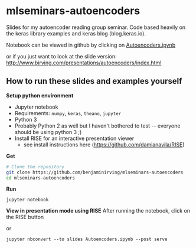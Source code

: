 # mlseminars-autoencoders

Slides for my autoencoder reading group seminar. Code based heavily on the keras library examples and keras blog (blog.keras.io).

Notebook can be viewed in github by clicking on [Autoencoders.ipynb](https://github.com/benjaminirving/mlseminars-autoencoders/blob/master/Autoencoders.ipynb)

or if you just want to look at the slide version:
http://www.birving.com/presentations/autoencoders/index.html

## How to run these slides and examples yourself

**Setup python environment**

- Jupyter notebook
- Requirements: `numpy`, `keras`, `theano`, `jupyter`
- Python 3
- Probably Python 2 as well but I haven't bothered to test -- everyone should be using python 3 ;)
- Install RISE for an interactive presentation viewer 
  - see install instructions here (https://github.com/damianavila/RISE) 

**Get**
```bash
# Clone the repository
git clone https://github.com/benjaminirving/mlseminars-autoencoders
cd mlseminars-autoencoders
```

**Run**
```
jupyter notebook
```

**View in presentation mode using RISE**
After running the notebook, click on the RISE button

or
```
jupyter nbconvert --to slides Autoencoders.ipynb --post serve
```


